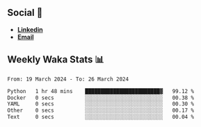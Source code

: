 ## Social 🔗

- [**Linkedin**](https://www.linkedin.com/in/trevorward001/)
- **<a href="mailto:trevorward001@gmail.com">Email<a>**

## Weekly Waka Stats 📊
<!--START_SECTION:waka-->

```txt
From: 19 March 2024 - To: 26 March 2024

Python   1 hr 48 mins    ████████████████████████▓   99.12 %
Docker   0 secs          ░░░░░░░░░░░░░░░░░░░░░░░░░   00.38 %
YAML     0 secs          ░░░░░░░░░░░░░░░░░░░░░░░░░   00.30 %
Other    0 secs          ░░░░░░░░░░░░░░░░░░░░░░░░░   00.17 %
Text     0 secs          ░░░░░░░░░░░░░░░░░░░░░░░░░   00.04 %
```

<!--END_SECTION:waka-->

<!--

Here are some ideas to get you started:

- 🔭 I’m currently working on (way to add branches committed on)
- 🌱 I’m currently learning Web Frameworks and Machine Learning! (Lisp, JS (react & angular), Python, and __)
- 💬 Ask me about ...
- 📫 How to reach me: 
- 😄 Pronouns: He/Him/His
- ⚡ Fun fact: ...

that-recsys-lab
-->
